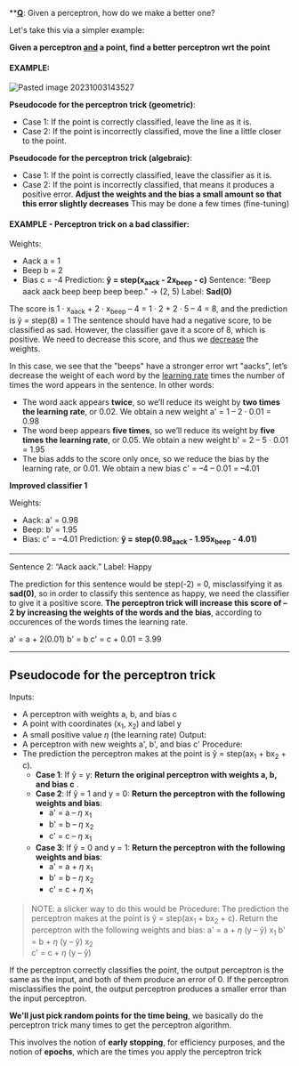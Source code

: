 **<u><b>Q</b></u>: Given a perceptron, how do we make a better one?

Let's take this via a simpler example:

**Given a perceptron <u><b>and</b></u> a point, find a better perceptron wrt the point**

#### EXAMPLE:

![Pasted image 20231003143527](../pictures/Pasted%20image%2020231003143527.png)

**Pseudocode for the perceptron trick (geometric)**:
* Case 1: If the point is correctly classified, leave the line as it is. 
* Case 2: If the point is incorrectly classified, move the line a little closer to the point.

**Pseudocode for the perceptron trick (algebraic)**:
* Case 1: If the point is correctly classified, leave the classifier as it is. 
* Case 2: If the point is incorrectly classified, that means it produces a positive error. 
		**Adjust the weights and the bias a small amount so that this error slightly decreases**
		This may be done a few times (fine-tuning)

#### EXAMPLE - Perceptron trick on a bad classifier:

Weights:
* Aack   a = 1
* Beep   b = 2
* Bias     c = -4
Prediction:
<b>ŷ = step(x<sub>aack</sub> - 2x<sub>beep</sub> - c)</b>
Sentence: “Beep aack aack beep beep beep beep." $\rightarrow$ (2, 5)
Label: **Sad(0)**

The score is 1 · x<sub>aack</sub> + 2 · x<sub>beep</sub> – 4 = 1 · 2 + 2 · 5 – 4 = 8, and the prediction is ŷ = step(8) = 1
The sentence should have had a negative score, to be classified as sad. However, the classifier gave it a score of 8, which is positive. We need to decrease this score, and thus we <u>decrease</u> the weights.

In this case, we see that the "beeps" have a stronger error wrt "aacks", let’s decrease the weight of each word by the <u>learning rate</u> times the number of times the word appears in the sentence. 
In other words: 
* The word aack appears **twice**, so we’ll reduce its weight by **two times the learning rate**, or 0.02. 
   We obtain a new weight a' = 1 – 2 · 0.01 = 0.98
* The word beep appears **five times**, so we’ll reduce its weight by **five times the learning rate**, or 0.05. 
   We obtain a new weight b' = 2 – 5 · 0.01 = 1.95
* The bias adds to the score only once, so we reduce the bias by the learning rate, or 0.01. 
   We obtain a new bias c' = –4 – 0.01 = –4.01

**Improved classifier 1** 

Weights: 
* Aack: a' = 0.98 
* Beep: b' = 1.95 
* Bias: c' = –4.01 
Prediction: <b>ŷ = step(0.98<sub>aack</sub> - 1.95x<sub>beep</sub> - 4.01)</b>
---------
Sentence 2: “Aack aack.” 
Label: Happy

The prediction for this sentence would be step(-2) = 0, misclassifying it as **sad(0)**, so in order to classify this sentence as happy, we need the classifier to give it a positive score. 
**The perceptron trick will increase this score of –2 by increasing the weights of the words and the bias**, according to occurences of the words times the learning rate.

a' = a + 2(0.01)
b' = b
c' = c + 0.01 = 3.99

-----
## Pseudocode for the perceptron trick 
Inputs: 
* A perceptron with weights a, b, and bias c 
* A point with coordinates (x<sub>1</sub>, x<sub>2</sub>) and label y 
* A small positive value $\eta$ (the learning rate) 
Output: 
* A perceptron with new weights a', b', and bias c' 
Procedure: 
* The prediction the perceptron makes at the point is ŷ = step(ax<sub>1</sub> + bx<sub>2</sub> + c). 
	* **Case 1**: If ŷ = y: **Return the original perceptron with weights a, b, and bias c** . 
	* **Case 2**: If ŷ = 1 and y = 0: **Return the perceptron with the following weights and bias**:
		* a' = a – $\eta$ x<sub>1</sub> 
		* b' = b – $\eta$ x<sub>2</sub> 
		* c' = c – $\eta$ x<sub>1</sub> 
	* **Case 3**: If ŷ = 0 and y = 1:  **Return the perceptron with the following weights and bias**:
		* a' = a + $\eta$ x<sub>1</sub> 
		* b' = b – $\eta$ x<sub>2</sub>  
		* c' = c + $\eta$ x<sub>1</sub>  
		
> NOTE: a slicker way to do this would be
> Procedure: 
> 	The prediction the perceptron makes at the point is ŷ = step(ax<sub>1</sub> + bx<sub>2</sub> + c). 
> 	Return the perceptron with the following weights and bias: 
> 		a' = a + $\eta$ (y – ŷ) x<sub>1</sub> 
> 		b' = b + $\eta$ (y – ŷ) x<sub>2</sub>  
> 		c' = c + $\eta$ (y – ŷ)
 
If the perceptron correctly classifies the point, the output perceptron is the same as the input, and both of them produce an error of 0. 
If the perceptron misclassifies the point, the output perceptron produces a smaller error than the input perceptron.

**We'll just pick random points for the time being**, we basically do the perceptron trick many times to get the perceptron algorithm. 

This involves the notion of **early stopping**, for efficiency purposes, and the notion of **epochs**, which are the times you apply the perceptron trick
